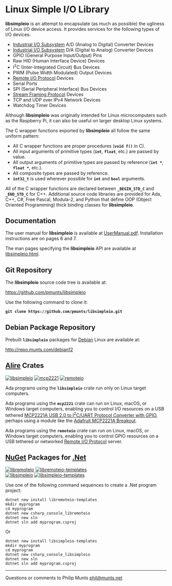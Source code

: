 Linux Simple I/O Library
========================

**libsimpleio** is an attempt to encapsulate (as much as possible) the
ugliness of Linux I/O device access. It provides services for the
following types of I/O devices:

-   [Industrial I/O
    Subsystem](https://wiki.analog.com/software/linux/docs/iio/iio) A/D
    (Analog to Digital) Converter Devices
-   [Industrial I/O
    Subsystem](https://wiki.analog.com/software/linux/docs/iio/iio) D/A
    (Digital to Analog) Converter Devices
-   GPIO (General Purpose Input/Output) Pins
-   Raw HID (Human Interface Device) Devices
-   I<sup>2</sup>C (Inter-Integrated Circuit) Bus Devices
-   PWM (Pulse Width Modulated) Output Devices
-   [Remote I/O
    Protocol](http://git.munts.com/libsimpleio/doc/RemoteIOProtocol.pdf)
    Devices
-   Serial Ports
-   SPI (Serial Peripheral Interface) Bus Devices
-   [Stream Framing
    Protocol](http://git.munts.com/libsimpleio/doc/StreamFramingProtocol.pdf)
    Devices
-   TCP and UDP over IPv4 Network Devices
-   Watchdog Timer Devices

Although **libsimpleio** was originally intended for Linux
microcomputers such as the Raspberry Pi, it can also be useful on larger
desktop Linux systems.

The C wrapper functions exported by **libsimpleio** all follow the same
uniform pattern:

-   All C wrapper functions are proper procedures (**`void f()`** in C).
-   All input arguments of primitive types (**`int`**, **`float`**,
    etc.) are passed by value.
-   All output arguments of primitive types are passed by reference
    (**`int *`**, **`float *`**, etc.).
-   All composite types are passed by reference.
-   **`int32_t`** is used wherever possible for **`int`** and **`bool`**
    arguments.

All of the C wrapper functions are declared between **`_BEGIN_STD_C`**
and **`_END_STD_C`** for C++. Additional source code libraries are
provided for Ada, C++, C\#, Free Pascal, Modula-2, and Python that
define OOP (Object Oriented Programming) thick binding classes for
**libsimpleio**.

Documentation
-------------

The user manual for **libsimpleio** is available at
[UserManual.pdf](http://git.munts.com/libsimpleio/doc/UserManual.pdf).
Installation instructions are on pages 6 and 7.

The man pages specifying the **libsimpleio** API are available at
[libsimpleio.html](http://git.munts.com/libsimpleio/doc/libsimpleio.html).

Git Repository
--------------

The **libsimpleio** source code tree is available at:

<https://github.com/pmunts/libsimpleio>

Use the following command to clone it:

**`git clone https://github.com/pmunts/libsimpleio.git`**

Debian Package Repository
-------------------------

Prebuilt **`libsimpleio`** packages for [Debian](http://www.debian.org)
Linux are available at:

<http://repo.munts.com/debian12>

[Alire](https://alire.ada.dev) Crates
-------------------------------------

[![libsimpleio](https://img.shields.io/endpoint?url=https://alire.ada.dev/badges/libsimpleio.json)](https://alire.ada.dev/crates/libsimpleio.html)
[![mcp2221](https://img.shields.io/endpoint?url=https://alire.ada.dev/badges/mcp2221.json)](https://alire.ada.dev/crates/mcp2221.html)
[![remoteio](https://img.shields.io/endpoint?url=https://alire.ada.dev/badges/remoteio.json)](https://alire.ada.dev/crates/remoteio.html)

Ada programs using the **`libsimpleio`** crate run only on Linux target
computers.

Ada programs using the **`mcp2221`** crate can run on Linux, macOS, or
Windows target computers, enabling you to control I/O resources on a USB
tethered [MCP2221A USB 2.0 to I<sup>2</sup>C/UART Protocol Converter
with GPIO](https://www.microchip.com/en-us/product/MCP2221A), perhaps
using a module like the [Adafruit MCP2221A
Breakout](https://www.adafruit.com/product/4471).

Ada programs using the **`remoteio`** crate can run on Linux, macOS, or
Windows target computers, enabling you to control GPIO resources on a
USB tethered or networked [Remote I/O
Protocol](http://git.munts.com/libsimpleio/doc/RemoteIOProtocol.pdf)
server.

[NuGet](https://nuget.org/) Packages for [.Net](https://dotnet.microsoft.com)
-----------------------------------------------------------------------------

[![libremoteio](https://img.shields.io/nuget/v/libremoteio?style=flat&logo=nuget&label=libremoteio)](https://www.nuget.org/packages/libremoteio)
[![libremoteio-templates](https://img.shields.io/nuget/v/libremoteio-templates?style=flat&logo=nuget&label=libremoteio-templates)](https://www.nuget.org/packages/libremoteio-templates)  
[![libsimpleio](https://img.shields.io/nuget/v/libsimpleio?style=flat&logo=nuget&label=libsimpleio)](https://www.nuget.org/packages/libsimpleio)
[![libsimpleio-templates](https://img.shields.io/nuget/v/libsimpleio-templates?style=flat&logo=nuget&label=libsimpleio-templates)](https://www.nuget.org/packages/libsimpleio-templates)

Use one of the following command sequences to create a .Net program
project:

    dotnet new install libremoteio-templates
    mkdir myprogram
    cd myprogram
    dotnet new csharp_console_libremoteio
    dotnet new sln
    dotnet sln add myprogram.csproj

Or

    dotnet new install libsimpleio-templates
    mkdir myprogram
    cd myprogram
    dotnet new csharp_console_libsimpleio
    dotnet new sln
    dotnet sln add myprogram.csproj

------------------------------------------------------------------------

Questions or comments to Philip Munts <phil@munts.net>
